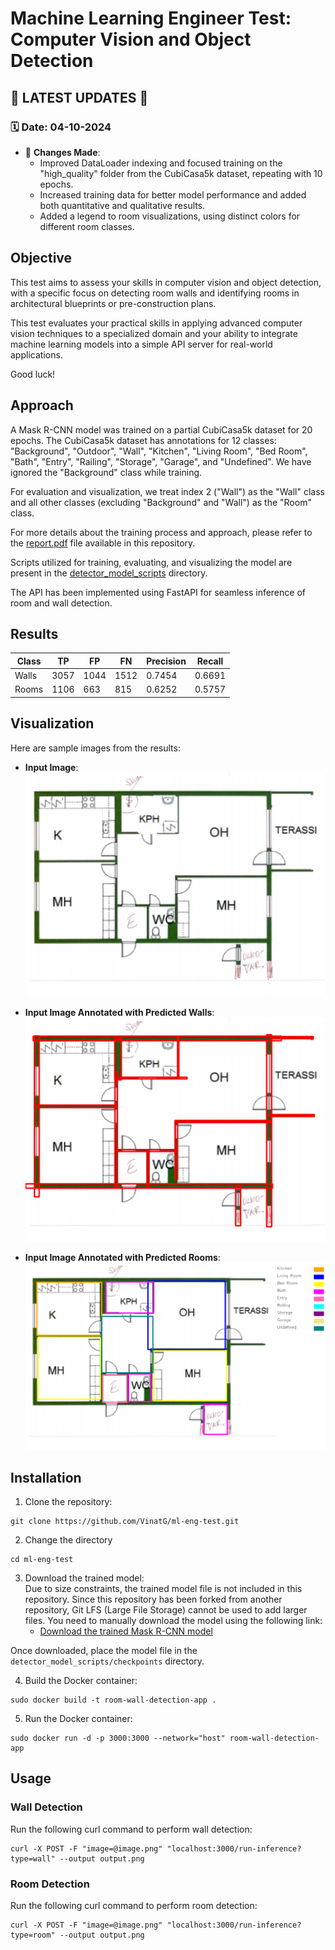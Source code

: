 # Machine Learning Engineer Test: Computer Vision and Object Detection

## 🚨 **LATEST UPDATES** 🚨

### 🗓 **Date: 04-10-2024**  
- 🔧 **Changes Made**: 
  - Improved DataLoader indexing and focused training on the "high_quality" folder from the CubiCasa5k dataset, repeating with 10 epochs.
  - Increased training data for better model performance and added both quantitative and qualitative results.
  - Added a legend to room visualizations, using distinct colors for different room classes.

## Objective
This test aims to assess your skills in computer vision and object detection, with a specific focus on detecting room walls and identifying rooms in architectural blueprints or pre-construction plans.

This test evaluates your practical skills in applying advanced computer vision techniques to a specialized domain and your ability to integrate machine learning models into a simple API server for real-world applications.

Good luck!

## Approach
A Mask R-CNN model was trained on a partial CubiCasa5k dataset for 20 epochs. The CubiCasa5k dataset has annotations for 12 classes: "Background", "Outdoor", "Wall", "Kitchen", "Living Room", "Bed Room", "Bath", "Entry", "Railing", "Storage", "Garage", and "Undefined". We have ignored the "Background" class while training.  

For evaluation and visualization, we treat index 2 ("Wall") as the "Wall" class and all other classes (excluding "Background" and "Wall") as the "Room" class.

For more details about the training process and approach, please refer to the [report.pdf](./report.pdf)  file available in this repository.

Scripts utilized for training, evaluating, and visualizing the model are present in the [detector_model_scripts](./detector_model_scripts) directory.

The API has been implemented using FastAPI for seamless inference of room and wall detection.

## Results
| Class      | TP   | FP   | FN   | Precision | Recall  |
|------------|------|------|------|-----------|---------|
| Walls      | 3057 | 1044  | 1512 | 0.7454    | 0.6691  |
| Rooms      | 1106 | 663  | 815  | 0.6252    | 0.5757  |

## Visualization

Here are sample images from the results:

- **Input Image**:
  ![Input Image](./images/input_image.png)

- **Input Image Annotated with Predicted Walls**:
  ![Walls Prediction](./images/input_walls_annotated.png)

- **Input Image Annotated with Predicted Rooms**:
  ![Rooms Prediction](./images/input_rooms_annotated.png)

## Installation

1. Clone the repository:
```
git clone https://github.com/VinatG/ml-eng-test.git
```
2. Change the directory
```
cd ml-eng-test
```
3. Download the trained model:  
Due to size constraints, the trained model file is not included in this repository. Since this repository has been forked from another repository, Git LFS (Large File Storage) cannot be used to add larger files. You need to manually download the model using the following link:
    - [Download the trained Mask R-CNN model](https://drive.google.com/file/d/1vgacDlyUYRdtKBYkQZ6jxR94Q7DZrfD8/view?usp=sharing)

Once downloaded, place the model file in the `detector_model_scripts/checkpoints` directory.

4. Build the Docker container:
```
sudo docker build -t room-wall-detection-app .
```
5. Run the Docker container:
```
sudo docker run -d -p 3000:3000 --network="host" room-wall-detection-app
```
## Usage

### Wall Detection
Run the following curl command to perform wall detection:
```
curl -X POST -F "image=@image.png" "localhost:3000/run-inference?type=wall" --output output.png
```
### Room Detection
Run the following curl command to perform room detection:
```
curl -X POST -F "image=@image.png" "localhost:3000/run-inference?type=room" --output output.png
```



